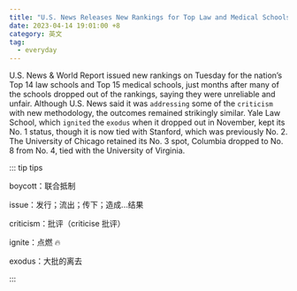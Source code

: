 ```yaml
---
title: "U.S. News Releases New Rankings for Top Law and Medical Schools, Despite a Boycott"
date: 2023-04-14 19:01:00 +8
category: 英文
tag:
  - everyday
---
```


U.S. News & World Report issued new rankings on Tuesday for the nation’s Top 14 law schools and Top 15 medical schools, just months after many of the schools dropped out of the rankings, saying they were unreliable and unfair. Although U.S. News said it was `addressing` some of the `criticism` with new methodology, the outcomes remained strikingly similar. Yale Law School, which `ignited` the `exodus` when it dropped out in November, kept its No. 1 status, though it is now tied with Stanford, which was previously No. 2. The University of Chicago retained its No. 3 spot, Columbia dropped to No. 8 from No. 4, tied with the University of Virginia.

::: tip tips

boycott：联合抵制

issue：发行；流出；传下；造成...结果

criticism：批评（criticise 批评）

ignite：点燃 🔥

exodus：大批的离去

:::
